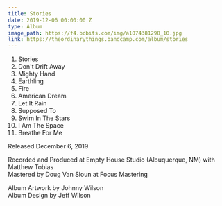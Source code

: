 ```yaml
---
title: Stories
date: 2019-12-06 00:00:00 Z
type: Album
image_path: https://f4.bcbits.com/img/a1074381298_10.jpg
link: https://theordinarythings.bandcamp.com/album/stories
---
```


1. Stories
2. Don't Drift Away
3. Mighty Hand
4. Earthling
5. Fire
6. American Dream
7. Let It Rain
8. Supposed To
9. Swim In The Stars
10. I Am The Space
11. Breathe For Me

Released December 6, 2019

Recorded and Produced at Empty House Studio (Albuquerque, NM) with Matthew Tobias<br/>
Mastered by Doug Van Sloun at Focus Mastering<br/>

Album Artwork by Johnny Wilson<br/>
Album Design by Jeff Wilson
